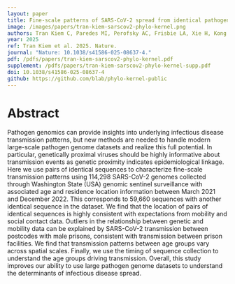 ```yaml
---
layout: paper
title: Fine-scale patterns of SARS-CoV-2 spread from identical pathogen sequences
image: /images/papers/tran-kiem-sarscov2-phylo-kernel.png
authors: Tran Kiem C, Paredes MI, Perofsky AC, Frisbie LA, Xie H, Kong K, Weixler A, Greninger AL, Roychoudhury P, Peterson JM, Delgado A, Halstead H, MacKellar D, Dykema P, Gamboa L, Frazar CD, Ryke E, Stone J, Reinhart D, Starita L, Thibodeau A, Yun C, Aragona F, Black A, Viboud C, Bedford T.
year: 2025
ref: Tran Kiem et al. 2025. Nature.
journal: "Nature: 10.1038/s41586-025-08637-4."
pdf: /pdfs/papers/tran-kiem-sarscov2-phylo-kernel.pdf
supplement: /pdfs/papers/tran-kiem-sarscov2-phylo-kernel-supp.pdf
doi: 10.1038/s41586-025-08637-4
github: https://github.com/blab/phylo-kernel-public
---
```


# Abstract

Pathogen genomics can provide insights into underlying infectious disease transmission patterns, but new methods are needed to handle modern large-scale pathogen genome datasets and realize this full potential. In particular, genetically proximal viruses should be highly informative about transmission events as genetic proximity indicates epidemiological linkage. Here we use pairs of identical sequences to characterize fine-scale transmission patterns using 114,298 SARS-CoV-2 genomes collected through Washington State (USA) genomic sentinel surveillance with associated age and residence location information between March 2021 and December 2022. This corresponds to 59,660 sequences with another identical sequence in the dataset. We find that the location of pairs of identical sequences is highly consistent with expectations from mobility and social contact data. Outliers in the relationship between genetic and mobility data can be explained by SARS-CoV-2 transmission between postcodes with male prisons, consistent with transmission between prison facilities. We find that transmission patterns between age groups vary across spatial scales. Finally, we use the timing of sequence collection to understand the age groups driving transmission. Overall, this study improves our ability to use large pathogen genome datasets to understand the determinants of infectious disease spread.
